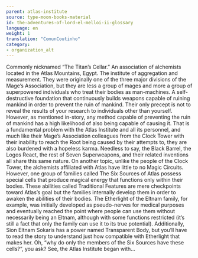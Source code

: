 ```yaml
---
parent: atlas-institute
source: type-moon-books-material
id: the-adventures-of-lord-el-melloi-ii-glossary
language: en
weight: 1
translation: "ComunCoutinho"
category:
- organization_alt
---
```


Commonly nicknamed “The Titan’s Cellar.”
An association of alchemists located in the Atlas Mountains, Egypt. The institute of aggregation and measurement.
They were originally one of the three major divisions of the Mage’s Association, but they are less a group of mages and more a group of superpowered individuals who treat their bodies as man-machines.
A self-destructive foundation that continuously builds weapons capable of ruining mankind in order to prevent the ruin of mankind. Their only precept is not to reveal the results of your research to individuals other than yourself.
However, as mentioned in-story, any method capable of preventing the ruin of mankind has a high likelihood of also being capable of causing it. That is a fundamental problem with the Atlas Institute and all its personnel, and much like their Mage’s Association colleagues from the Clock Tower with their inability to reach the Root being caused by their attempts to, they are also burdened with a hopeless karma.
Needless to say, the Black Barrel, the Logos React, the rest of Seven Superweapons, and their related inventions all share this same nature.
On another topic, unlike the people of the Clock Tower, the alchemists affiliated with Atlas have little to no Magic Circuits. However, one group of families called The Six Sources of Atlas possess special cells that produce magical energy that functions only within their bodies. These abilities called Traditional Features are mere checkpoints toward Atlas’s goal but the families internally develop them in order to awaken the abilities of their bodies. The Etherlight of the Eltnam family, for example, was initially developed as pseudo-nerves for medical purposes and eventually reached the point where people can use them without necessarily being an Eltnam, although with some functions restricted (it’s still a fact that only the family can use it to its true potential). Additionally, Sion Eltnam Sokaris has a power named Transparent Body, but you’ll have to read the story to understand just how compatible with Etherlight that makes her.
Oh, “why do only the members of the Six Sources have these cells?”, you ask? See, the Atlas Institute began with…
